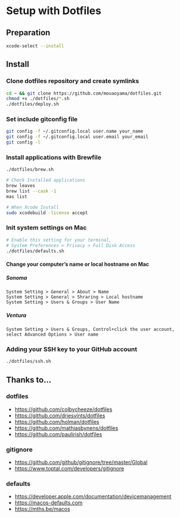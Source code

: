 # Setup with Dotfiles

## Preparation

```bash
xcode-select --install
```

## Install

### Clone dotfiles repository and create symlinks

```bash
cd ~ && git clone https://github.com/mouaoyama/dotfiles.git
chmod +x ./dotfiles/*.sh
./dotfiles/deploy.sh
```

### Set include gitconfig file

```bash
git config -f ~/.gitconfig.local user.name your_name
git config -f ~/.gitconfig.local user.email your_email
git config -l
```

### Install applications with Brewfile

```bash
./dotfiles/brew.sh
```

```bash
# Check Installed applications
brew leaves
brew list --cask -1
mas list
```

```bash
# When Xcode Install
sudo xcodebuild -license accept
```

### Init system settings on Mac

```bash
# Enable this setting for your terminal,
# System Preferences > Privacy > Full Disk Access
./dotfiles/defaults.sh
```

#### Change your computer’s name or local hostname on Mac

##### Sonoma

```
System Setting > General > About > Name
System Setting > General > Shraring > Local hostname
System Setting > Users & Groups > User Name
```

##### Ventura

```
System Setting > Users & Groups, Control+click the user account, select Advanced Options > User name
```

### Adding your SSH key to your GitHub account

```bash
./dotfiles/ssh.sh
```

## Thanks to...

### dotfiles

- https://github.com/colbycheeze/dotfiles
- https://github.com/driesvints/dotfiles
- https://github.com/holman/dotfiles
- https://github.com/mathiasbynens/dotfiles
- https://github.com/paulirish/dotfiles

### gitignore

- https://github.com/github/gitignore/tree/master/Global
- https://www.toptal.com/developers/gitignore

### defaults

- https://developer.apple.com/documentation/devicemanagement
- https://macos-defaults.com
- https://mths.be/macos
